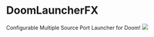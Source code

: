 # DoomLauncherFX
Configurable Multiple Source Port Launcher for Doom!
![](https://lh3.googleusercontent.com/DOG7IjJy8F2sQ7BJ9uZnoM6D5rfv5dTVwes_v25CZW0tG2GwjHD3u7gScfw7F-6tYIN4AtDDJXSk1-PRC0um=w1920-h1014)
